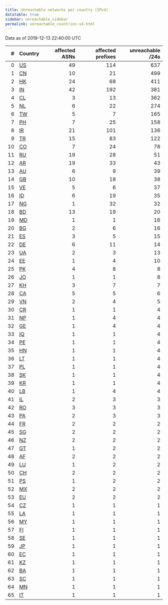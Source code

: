 ```yaml
---
title: Unreachable networks per country (IPv4)
datatable: true
sidebar: unreachable_sidebar
permalink: unreachable_countries-v4.html
---
```


Data as of 2019-12-13 22:40:00 UTC

<div class="datatable-begin"></div>

|   # | Country                      |   affected ASNs |   affected prefixes |   unreachable /24s |
|----:|:-----------------------------|----------------:|--------------------:|-------------------:|
|   0 | [US](unreachable_us-v4.html) |              49 |                 114 |                637 |
|   1 | [CN](unreachable_cn-v4.html) |              10 |                  21 |                499 |
|   2 | [HK](unreachable_hk-v4.html) |              24 |                  68 |                411 |
|   3 | [IN](unreachable_in-v4.html) |              42 |                 192 |                381 |
|   4 | [CL](unreachable_cl-v4.html) |               3 |                  13 |                362 |
|   5 | [NL](unreachable_nl-v4.html) |               6 |                  22 |                274 |
|   6 | [TW](unreachable_tw-v4.html) |               5 |                   7 |                165 |
|   7 | [PH](unreachable_ph-v4.html) |               7 |                  25 |                158 |
|   8 | [IR](unreachable_ir-v4.html) |              21 |                 101 |                136 |
|   9 | [TR](unreachable_tr-v4.html) |              15 |                  83 |                122 |
|  10 | [CO](unreachable_co-v4.html) |               7 |                  24 |                 78 |
|  11 | [RU](unreachable_ru-v4.html) |              19 |                  28 |                 51 |
|  12 | [AR](unreachable_ar-v4.html) |              19 |                  33 |                 43 |
|  13 | [AU](unreachable_au-v4.html) |               6 |                   9 |                 39 |
|  14 | [GB](unreachable_gb-v4.html) |              10 |                  18 |                 38 |
|  15 | [VE](unreachable_ve-v4.html) |               5 |                   6 |                 37 |
|  16 | [ID](unreachable_id-v4.html) |               6 |                  19 |                 35 |
|  17 | [NG](unreachable_ng-v4.html) |               1 |                  32 |                 32 |
|  18 | [BD](unreachable_bd-v4.html) |              13 |                  19 |                 20 |
|  19 | [MD](unreachable_md-v4.html) |               1 |                   1 |                 16 |
|  20 | [BG](unreachable_bg-v4.html) |               2 |                   6 |                 16 |
|  21 | [ES](unreachable_es-v4.html) |               3 |                   5 |                 15 |
|  22 | [DE](unreachable_de-v4.html) |               6 |                  11 |                 14 |
|  23 | [UA](unreachable_ua-v4.html) |               2 |                   3 |                 13 |
|  24 | [EE](unreachable_ee-v4.html) |               1 |                   4 |                 10 |
|  25 | [PK](unreachable_pk-v4.html) |               4 |                   8 |                  8 |
|  26 | [JO](unreachable_jo-v4.html) |               1 |                   1 |                  8 |
|  27 | [KH](unreachable_kh-v4.html) |               3 |                   7 |                  7 |
|  28 | [CA](unreachable_ca-v4.html) |               5 |                   5 |                  6 |
|  29 | [VN](unreachable_vn-v4.html) |               2 |                   4 |                  5 |
|  30 | [CR](unreachable_cr-v4.html) |               1 |                   1 |                  4 |
|  31 | [NP](unreachable_np-v4.html) |               1 |                   4 |                  4 |
|  32 | [GE](unreachable_ge-v4.html) |               1 |                   4 |                  4 |
|  33 | [IQ](unreachable_iq-v4.html) |               1 |                   1 |                  4 |
|  34 | [PE](unreachable_pe-v4.html) |               1 |                   1 |                  4 |
|  35 | [HN](unreachable_hn-v4.html) |               1 |                   1 |                  4 |
|  36 | [LT](unreachable_lt-v4.html) |               1 |                   1 |                  4 |
|  37 | [PL](unreachable_pl-v4.html) |               1 |                   1 |                  4 |
|  38 | [SK](unreachable_sk-v4.html) |               1 |                   1 |                  4 |
|  39 | [KR](unreachable_kr-v4.html) |               1 |                   1 |                  4 |
|  40 | [LB](unreachable_lb-v4.html) |               1 |                   4 |                  4 |
|  41 | [IL](unreachable_il-v4.html) |               2 |                   3 |                  3 |
|  42 | [RO](unreachable_ro-v4.html) |               3 |                   3 |                  3 |
|  43 | [PA](unreachable_pa-v4.html) |               2 |                   3 |                  3 |
|  44 | [FR](unreachable_fr-v4.html) |               2 |                   2 |                  2 |
|  45 | [SG](unreachable_sg-v4.html) |               2 |                   2 |                  2 |
|  46 | [NZ](unreachable_nz-v4.html) |               2 |                   2 |                  2 |
|  47 | [GT](unreachable_gt-v4.html) |               1 |                   2 |                  2 |
|  48 | [AF](unreachable_af-v4.html) |               2 |                   2 |                  2 |
|  49 | [LU](unreachable_lu-v4.html) |               1 |                   2 |                  2 |
|  50 | [CH](unreachable_ch-v4.html) |               2 |                   2 |                  2 |
|  51 | [PS](unreachable_ps-v4.html) |               1 |                   2 |                  2 |
|  52 | [MX](unreachable_mx-v4.html) |               2 |                   2 |                  2 |
|  53 | [EU](unreachable_eu-v4.html) |               2 |                   2 |                  2 |
|  54 | [CZ](unreachable_cz-v4.html) |               1 |                   1 |                  1 |
|  55 | [LA](unreachable_la-v4.html) |               1 |                   1 |                  1 |
|  56 | [MY](unreachable_my-v4.html) |               1 |                   1 |                  1 |
|  57 | [FI](unreachable_fi-v4.html) |               1 |                   1 |                  1 |
|  58 | [SE](unreachable_se-v4.html) |               1 |                   1 |                  1 |
|  59 | [JP](unreachable_jp-v4.html) |               1 |                   1 |                  1 |
|  60 | [EC](unreachable_ec-v4.html) |               1 |                   1 |                  1 |
|  61 | [KZ](unreachable_kz-v4.html) |               1 |                   1 |                  1 |
|  62 | [BA](unreachable_ba-v4.html) |               1 |                   1 |                  1 |
|  63 | [SC](unreachable_sc-v4.html) |               1 |                   1 |                  1 |
|  64 | [MN](unreachable_mn-v4.html) |               1 |                   1 |                  1 |
|  65 | [IT](unreachable_it-v4.html) |               1 |                   1 |                  1 |

<div class="datatable-end"></div>